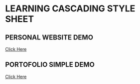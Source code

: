 # LEARNING CASCADING STYLE SHEET

## PERSONAL WEBSITE DEMO
[Click Here](https://andiahmadyusup-id/personal-website/)

## PORTOFOLIO SIMPLE DEMO
[Click Here](https://andiahmadyusup-id/portofolio-simple/)

